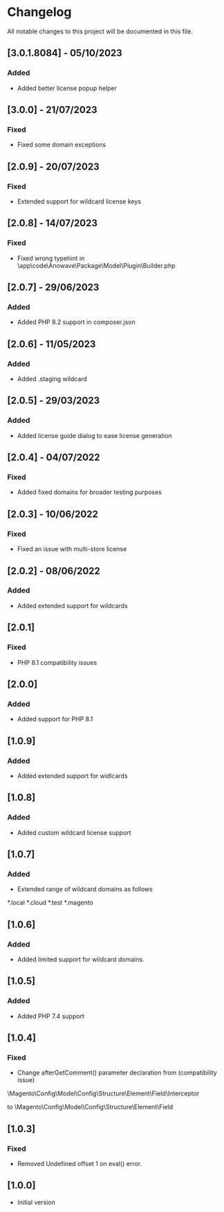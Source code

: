 # Changelog

All notable changes to this project will be documented in this file.

## [3.0.1.8084] - 05/10/2023

### Added

- Added better license popup helper

## [3.0.0] - 21/07/2023

### Fixed

- Fixed some domain exceptions

## [2.0.9] - 20/07/2023

### Fixed

- Extended support for wildcard license keys

## [2.0.8] - 14/07/2023

### Fixed

- Fixed wrong typehint in \app\code\Anowave\Package\Model\Plugin\Builder.php

## [2.0.7] - 29/06/2023

### Added

- Added PHP 8.2 support in composer.json

## [2.0.6] - 11/05/2023

### Added

- Added .staging wildcard

## [2.0.5] - 29/03/2023

### Added

- Added license guide dialog to ease license generation

## [2.0.4] - 04/07/2022

### Fixed

- Added fixed domains for broader testing purposes

## [2.0.3] - 10/06/2022

### Fixed

- Fixed an issue with multi-store license 

## [2.0.2] - 08/06/2022

### Added

- Added extended support for wildcards

## [2.0.1]

### Fixed

- PHP 8.1 compatibility issues

## [2.0.0]

### Added

- Added support for PHP 8.1

## [1.0.9]

### Added

- Added extended support for widlcards

## [1.0.8]

### Added

- Added custom wildcard license support

## [1.0.7]

### Added

- Extended range of wildcard domains as follows

*.local
*.cloud
*.test
*.magento

## [1.0.6]

### Added

- Added limited support for wildcard domains.

## [1.0.5]

### Added

- Added PHP 7.4 support

## [1.0.4]

### Fixed

- Change afterGetComment() parameter declaration from (compatibility issue)

\Magento\Config\Model\Config\Structure\Element\Field\Interceptor

to \Magento\Config\Model\Config\Structure\Element\Field

## [1.0.3]

### Fixed

- Removed Undefined offset 1 on eval() error.

## [1.0.0]

- Initial version